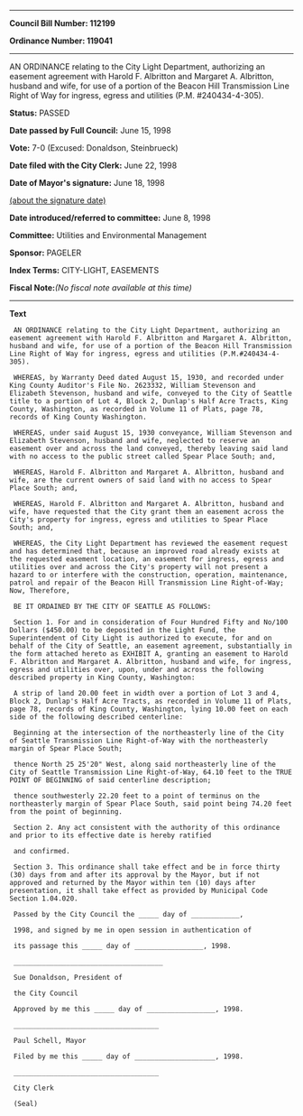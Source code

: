 

********

**Council Bill Number: 112199**
   
**Ordinance Number: 119041**
********

 AN ORDINANCE relating to the City Light Department, authorizing an easement agreement with Harold F. Albritton and Margaret A. Albritton, husband and wife, for use of a portion of the Beacon Hill Transmission Line Right of Way for ingress, egress and utilities (P.M. #240434-4-305).

**Status:** PASSED
   
**Date passed by Full Council:** June 15, 1998
   
**Vote:** 7-0 (Excused: Donaldson, Steinbrueck)
   
**Date filed with the City Clerk:** June 22, 1998
   
**Date of Mayor's signature:** June 18, 1998
   
[(about the signature date)](/~public/approvaldate.htm)
   
   
   
**Date introduced/referred to committee:** June 8, 1998
   
**Committee:** Utilities and Environmental Management
   
**Sponsor:** PAGELER
   
   
**Index Terms:** CITY-LIGHT, EASEMENTS

**Fiscal Note:**_(No fiscal note available at this time)_

********

**Text**
   
```
 AN ORDINANCE relating to the City Light Department, authorizing an easement agreement with Harold F. Albritton and Margaret A. Albritton, husband and wife, for use of a portion of the Beacon Hill Transmission Line Right of Way for ingress, egress and utilities (P.M.#240434-4- 305).

 WHEREAS, by Warranty Deed dated August 15, 1930, and recorded under King County Auditor's File No. 2623332, William Stevenson and Elizabeth Stevenson, husband and wife, conveyed to the City of Seattle title to a portion of Lot 4, Block 2, Dunlap's Half Acre Tracts, King County, Washington, as recorded in Volume 11 of Plats, page 78, records of King County Washington.

 WHEREAS, under said August 15, 1930 conveyance, William Stevenson and Elizabeth Stevenson, husband and wife, neglected to reserve an easement over and across the land conveyed, thereby leaving said land with no access to the public street called Spear Place South; and,

 WHEREAS, Harold F. Albritton and Margaret A. Albritton, husband and wife, are the current owners of said land with no access to Spear Place South; and,

 WHEREAS, Harold F. Albritton and Margaret A. Albritton, husband and wife, have requested that the City grant them an easement across the City's property for ingress, egress and utilities to Spear Place South; and,

 WHEREAS, the City Light Department has reviewed the easement request and has determined that, because an improved road already exists at the requested easement location, an easement for ingress, egress and utilities over and across the City's property will not present a hazard to or interfere with the construction, operation, maintenance, patrol and repair of the Beacon Hill Transmission Line Right-of-Way; Now, Therefore,

 BE IT ORDAINED BY THE CITY OF SEATTLE AS FOLLOWS:

 Section 1. For and in consideration of Four Hundred Fifty and No/100 Dollars ($450.00) to be deposited in the Light Fund, the Superintendent of City Light is authorized to execute, for and on behalf of the City of Seattle, an easement agreement, substantially in the form attached hereto as EXHIBIT A, granting an easement to Harold F. Albritton and Margaret A. Albritton, husband and wife, for ingress, egress and utilities over, upon, under and across the following described property in King County, Washington:

 A strip of land 20.00 feet in width over a portion of Lot 3 and 4, Block 2, Dunlap's Half Acre Tracts, as recorded in Volume 11 of Plats, page 78, records of King County, Washington, lying 10.00 feet on each side of the following described centerline:

 Beginning at the intersection of the northeasterly line of the City of Seattle Transmission Line Right-of-Way with the northeasterly margin of Spear Place South;

 thence North 25 25'20" West, along said northeasterly line of the City of Seattle Transmission Line Right-of-Way, 64.10 feet to the TRUE POINT OF BEGINNING of said centerline description;

 thence southwesterly 22.20 feet to a point of terminus on the northeasterly margin of Spear Place South, said point being 74.20 feet from the point of beginning.

 Section 2. Any act consistent with the authority of this ordinance and prior to its effective date is hereby ratified

 and confirmed.

 Section 3. This ordinance shall take effect and be in force thirty (30) days from and after its approval by the Mayor, but if not approved and returned by the Mayor within ten (10) days after presentation, it shall take effect as provided by Municipal Code Section 1.04.020.

 Passed by the City Council the _____ day of ____________,

 1998, and signed by me in open session in authentication of

 its passage this _____ day of _________________, 1998.

 _____________________________________

 Sue Donaldson, President of

 the City Council

 Approved by me this _____ day of _________________, 1998.

 ____________________________________

 Paul Schell, Mayor

 Filed by me this _____ day of ____________________, 1998.

 ____________________________________

 City Clerk

 (Seal)

```
